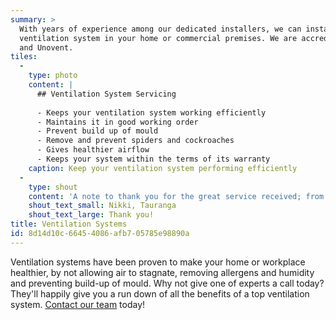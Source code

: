 ```yaml
---
summary: >
  With years of experience among our dedicated installers, we can install a super efficient
  ventilation system in your home or commercial premises. We are accredited installers for Smartvent
  and Unovent.
tiles:
  - 
    type: photo
    content: |
      ## Ventilation System Servicing
      
      - Keeps your ventilation system working efficiently
      - Maintains it in good working order
      - Prevent build up of mould
      - Remove and prevent spiders and cockroaches
      - Gives healthier airflow
      - Keeps your system within the terms of its warranty
    caption: Keep your ventilation system performing efficiently
  - 
    type: shout
    content: 'A note to thank you for the great service received; from the initial consultation, advice and quote and the following week the quick and tidy installation of the Fujitsu Heatpump.  Great service all round and thoroughly appreciating having a warm and cosy lounge and dining area.'
    shout_text_small: Nikki, Tauranga
    shout_text_large: Thank you!
title: Ventilation Systems
id: 8d14d10c-6645-4086-afb7-05785e98890a
---
```

Ventilation systems have been proven to make your home or workplace healthier, by not allowing air to stagnate, removing allergens and humidity and preventing build-up of mould. Why not give one of experts a call today? They'll happily give you a run down of all the benefits of a top ventilation system.
[Contact our team](/contact) today!